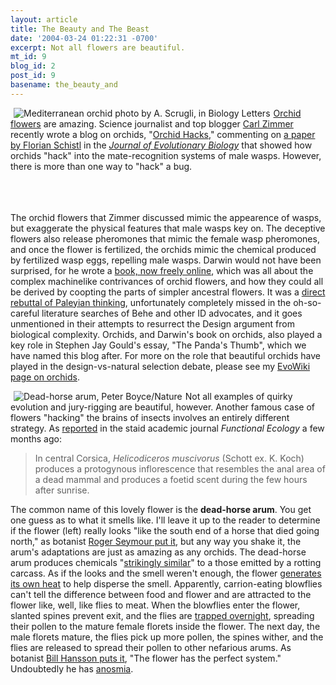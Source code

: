 ```yaml
---
layout: article
title: The Beauty and The Beast
date: '2004-03-24 01:22:31 -0700'
excerpt: Not all flowers are beautiful.
mt_id: 9
blog_id: 2
post_id: 9
basename: the_beauty_and
---
```

<img src="http://www.pubs.royalsoc.ac.uk/bio_let_content/images/cozzolino_hp.jpg" alt="Mediterranean orchid photo by A. Scrugli, in Biology Letters" align="left" hspace=5><a href="http://www.journals.royalsoc.ac.uk/openurl.asp?genre=article&id=doi:10.1098/rsbl.2004.0166">Orchid flowers</a> are amazing.  Science journalist and top blogger <a href="http://www.corante.com/loom/">Carl Zimmer</a> recently wrote a blog on orchids, "<a href="http://www.corante.com/loom/archives/001218.html">Orchid Hacks</a>," commenting on <a href="http://www.blackwell-synergy.com/links/doi/10.1046/j.1420-9101.2003.00650.x/abs/">a paper by Florian Schistl</a> in the <i><a href="http://www.blackwell-synergy.com/servlet/useragent?func=synergy&synergyAction=showTOC&journalCode=jeb&volume=17&issue=1&year=2004&part=null">Journal of Evolutionary Biology</a></i> that showed how orchids "hack" into the mate-recognition systems of male wasps.  However, there is more than one way to "hack" a bug.
<br/>
<br/>
<br/>
<br/>

<!--more-->

The orchid flowers that Zimmer discussed mimic the appearence of wasps, but exaggerate the physical features that male wasps key on.  The deceptive flowers also release pheromones that mimic the female wasp pheromones, and once the flower is fertilized, the orchids mimic the chemical produced by fertilized wasp eggs, repelling male wasps.  Darwin would not have been surprised, for he wrote a <a href="http://pages.britishlibrary.net/charles.darwin3/orchids/orchids_fm.htm">book, now freely online</a>, which was all about the complex machinelike contrivances of orchid flowers, and how they could all be derived by coopting the parts of simpler ancestral flowers.  It was a <a href="http://www.world-of-dawkins.com/Media/times_tbw.shtml">direct rebuttal of Paleyian thinking</a>, unfortunately completely missed in the oh-so-careful literature searches of Behe and other ID advocates, and it goes unmentioned in their attempts to resurrect the Design argument from biological complexity.  Orchids, and Darwin's book on orchids, also played a key role in Stephen Jay Gould's essay, "The Panda's Thumb", which we have named this blog after.  For more on the role that beautiful orchids have played in the design-vs-natural selection debate, please see my <a href="http://www.evowiki.org/wiki.phtml?title=Orchid_flowers">EvoWiki page on orchids</a>.

<img src="http://www.nature.com/nsu/021209/images/aroid_180.jpg" alt="Dead-horse arum, Peter Boyce/Nature" align="left" hspace=5>Not all examples of quirky evolution and jury-rigging are beautiful, however.  Another famous case of flowers "hacking" the brains of insects involves an entirely different strategy.  As <a href="http://www.blackwell-synergy.com/links/doi/10.1111/j.1365-2435.2003.00802.x/abs/">reported</a> in the staid academic journal <i>Functional Ecology</i> a few months ago:

<blockquote>In central Corsica, <i>Helicodiceros muscivorus</i> (Schott ex. K. Koch) produces a protogynous inflorescence that resembles the anal area of a dead mammal and produces a foetid scent during the few hours after sunrise.</blockquote>

The common name of this lovely flower is the <b>dead-horse arum</b>.  You get one guess as to what it smells like.  I'll leave it up to the reader to determine if the flower (left) really looks "like the south end of a horse that died going north," as botanist <a href="http://www.findarticles.com/cf_0/m1200/24_164/111856326/p1/article.jhtml">Roger Seymour put it</a>, but any way you shake it, the arum's adaptations are just as amazing as any orchids.  The dead-horse arum produces chemicals "<a href="http://www.nature.com/cgi-taf/DynaPage.taf?file=/nature/journal/v420/n6916/abs/420625a_fs.html&dynoptions=doi1080116391">strikingly similar</a>" to a those emitted by a rotting carcass.  As if the looks and the smell weren't enough, the flower <a href="http://www.blackwell-synergy.com/links/doi/10.1111/j.1365-2435.2003.00802.x/abs/">generates its own heat</a> to help disperse the smell.  Apparently, carrion-eating blowflies can't tell the difference between food and flower and are attracted to the flower like, well, like flies to meat.  When the blowflies enter the flower, slanted spines prevent exit, and the flies are <a href="http://www.findarticles.com/cf_0/m1200/24_164/111856326/p1/article.jhtml">trapped overnight</a>, spreading their pollen to the mature female florets inside the flower.  The next day, the male florets mature, the flies pick up more pollen, the spines wither, and the flies are released to spread their pollen to other nefarious arums.  As botanist <a href="http://www.nature.com/nsu/021209/021209-9.html">Bill Hansson puts it</a>, "The flower has the perfect system."  Undoubtedly he has <a href="http://www.maxuk.net/nose.html">anosmia</a>.
